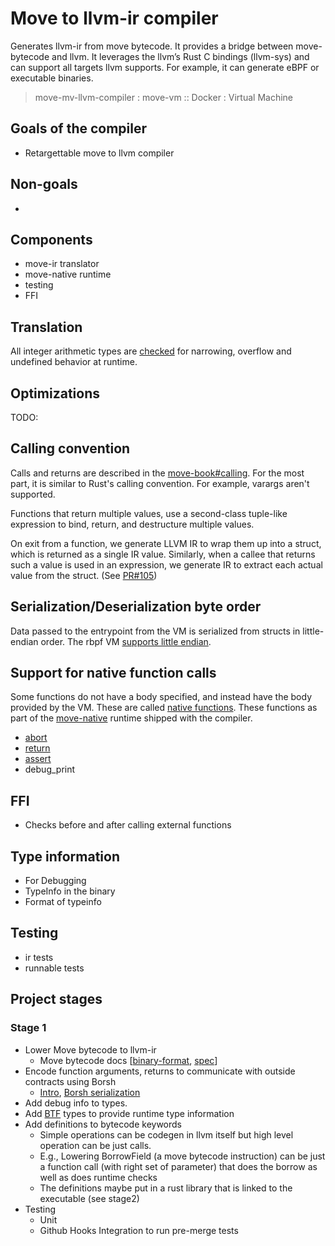 # Move to llvm-ir compiler

Generates llvm-ir from move bytecode. It provides a bridge between move-bytecode and llvm.
It leverages the llvm’s Rust C bindings (llvm-sys) and can support all targets llvm supports.
For example, it can generate eBPF or executable binaries.

> move-mv-llvm-compiler : move-vm :: Docker : Virtual Machine

## Goals of the compiler

- Retargettable move to llvm compiler

## Non-goals

-

## Components

- move-ir translator
- move-native runtime
- testing
- FFI

## Translation

All integer arithmetic types are [checked](https://move-language.github.io/move/integers.html#arithmetic) for narrowing, overflow and undefined behavior at runtime.

## Optimizations

TODO:

## Calling convention

Calls and returns are described in the [move-book#calling](https://move-language.github.io/move/functions.html#calling). For the most part,
it is similar to Rust's calling convention. For example, varargs aren't supported.

Functions that return multiple values, use a second-class tuple-like expression to bind, return, and destructure multiple values.

On exit from a function, we generate LLVM IR to wrap them up into a struct, which is returned as a single IR value. Similarly, when a callee that returns such a value is used in an expression, we generate IR to extract each actual value from the struct. (See [PR#105](https://github.com/solana-labs/move/pull/105))

## Serialization/Deserialization byte order

Data passed to the entrypoint from the VM is serialized from structs in little-endian order.
The rbpf VM [supports little endian](https://github.com/qmonnet/rbpf/blob/main/src/ebpf.rs).

## Support for native function calls

Some functions do not have a body specified, and instead have the body provided by the VM. These are called [native functions](https://move-language.github.io/move/functions.html#native-functions). These functions as part of the [move-native](https://github.com/solana-labs/move/tree/llvm-sys/language/move-native) runtime shipped with the compiler.

- [abort](https://move-language.github.io/move/abort-and-assert.html)
- [return](https://move-language.github.io/move/functions.html#return-type)
- [assert](https://move-language.github.io/move/abort-and-assert.html)
- debug_print

## FFI

- Checks before and after calling external functions

## Type information

- For Debugging
- TypeInfo in the binary
- Format of typeinfo

## Testing

- ir tests
- runnable tests

## Project stages

### Stage 1

- Lower Move bytecode to llvm-ir
  - Move bytecode docs [[binary-format](https://github.com/solana-labs/move/blob/main/language/move-binary-format/src/file_format.rs#L1107), [spec](https://github.com/solana-labs/move/blob/main/language/documentation/spec/vm.md)]
- Encode function arguments, returns to communicate with outside contracts using Borsh
  - [Intro](https://hexdocs.pm/borsh_serializer/readme.html), [Borsh serialization](https://solanacookbook.com/guides/serialization.html#setting-up-for-borsh-serialization)
- Add debug info to types.
- Add [BTF](https://github.com/cilium/cilium/blob/master/Documentation/bpf.rst) types to provide runtime type information
- Add definitions to bytecode keywords
  - Simple operations can be codegen in llvm itself  but high level operation can be just calls.
  - E.g., Lowering BorrowField (a move bytecode instruction) can be just a function call (with right set of parameter) that does the borrow as well as does runtime checks
  - The definitions maybe put in a rust library that is linked to the executable (see stage2)
- Testing
  - Unit
  - Github Hooks Integration to run pre-merge tests
